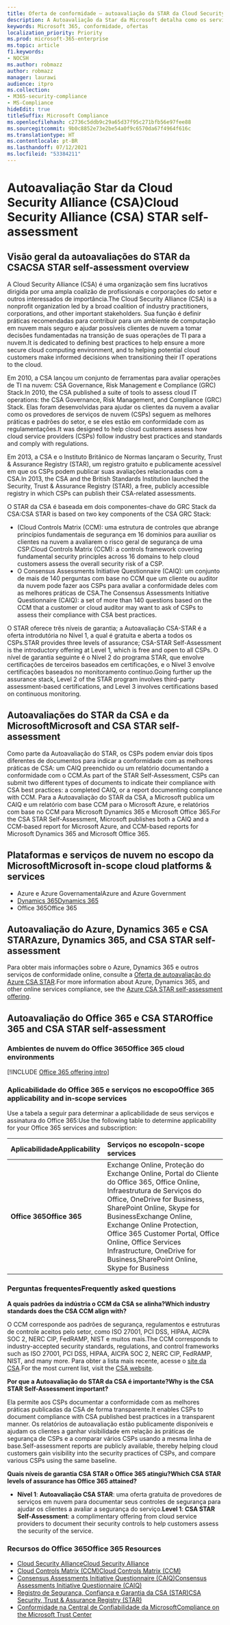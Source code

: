 ```yaml
---
title: Oferta de conformidade – autoavaliação da STAR da Cloud Security Alliance (CSA)
description: A Autoavaliação da Star da Microsoft detalha como os serviços na nuvem atendem os requisitos da Cloud Security Alliance.
keywords: Microsoft 365, conformidade, ofertas
localization_priority: Priority
ms.prod: microsoft-365-enterprise
ms.topic: article
f1.keywords:
- NOCSH
ms.author: robmazz
author: robmazz
manager: laurawi
audience: itpro
ms.collection:
- M365-security-compliance
- MS-Compliance
hideEdit: true
titleSuffix: Microsoft Compliance
ms.openlocfilehash: c2736c5ddb9c29a65d37f95c271bfb56e97fee88
ms.sourcegitcommit: 9b0c8852e73e2be54a0f9c6570da67f4964f616c
ms.translationtype: HT
ms.contentlocale: pt-BR
ms.lasthandoff: 07/12/2021
ms.locfileid: "53384211"
---
```

# <a name="cloud-security-alliance-csa-star-self-assessment"></a><span data-ttu-id="ac5ea-104">Autoavaliação Star da Cloud Security Alliance (CSA)</span><span class="sxs-lookup"><span data-stu-id="ac5ea-104">Cloud Security Alliance (CSA) STAR self-assessment</span></span>

## <a name="csa-star-self-assessment-overview"></a><span data-ttu-id="ac5ea-105">Visão geral da autoavaliações do STAR da CSA</span><span class="sxs-lookup"><span data-stu-id="ac5ea-105">CSA STAR self-assessment overview</span></span>

<span data-ttu-id="ac5ea-106">A Cloud Security Alliance (CSA) é uma organização sem fins lucrativos dirigida por uma ampla coalizão de profissionais e corporações do setor e outros interessados de importância.</span><span class="sxs-lookup"><span data-stu-id="ac5ea-106">The Cloud Security Alliance (CSA) is a nonprofit organization led by a broad coalition of industry practitioners, corporations, and other important stakeholders.</span></span> <span data-ttu-id="ac5ea-107">Sua função é definir práticas recomendadas para contribuir para um ambiente de computação em nuvem mais seguro e ajudar possíveis clientes de nuvem a tomar decisões fundamentadas na transição de suas operações de TI para a nuvem.</span><span class="sxs-lookup"><span data-stu-id="ac5ea-107">It is dedicated to defining best practices to help ensure a more secure cloud computing environment, and to helping potential cloud customers make informed decisions when transitioning their IT operations to the cloud.</span></span>  
  
<span data-ttu-id="ac5ea-108">Em 2010, a CSA lançou um conjunto de ferramentas para avaliar operações de TI na nuvem: CSA Governance, Risk Management e Compliance (GRC) Stack.</span><span class="sxs-lookup"><span data-stu-id="ac5ea-108">In 2010, the CSA published a suite of tools to assess cloud IT operations: the CSA Governance, Risk Management, and Compliance (GRC) Stack.</span></span> <span data-ttu-id="ac5ea-109">Elas foram desenvolvidas para ajudar os clientes da nuvem a avaliar como os provedores de serviços de nuvem (CSPs) seguem as melhores práticas e padrões do setor, e se eles estão em conformidade com as regulamentações.</span><span class="sxs-lookup"><span data-stu-id="ac5ea-109">It was designed to help cloud customers assess how cloud service providers (CSPs) follow industry best practices and standards and comply with regulations.</span></span>  
  
<span data-ttu-id="ac5ea-110">Em 2013, a CSA e o Instituto Britânico de Normas lançaram o Security, Trust & Assurance Registry (STAR), um registro gratuito e publicamente acessível em que os CSPs podem publicar suas avaliações relacionadas com a CSA.</span><span class="sxs-lookup"><span data-stu-id="ac5ea-110">In 2013, the CSA and the British Standards Institution launched the Security, Trust & Assurance Registry (STAR), a free, publicly accessible registry in which CSPs can publish their CSA-related assessments.</span></span>  
  
<span data-ttu-id="ac5ea-111">O STAR da CSA é baseada em dois componentes-chave do GRC Stack da CSA:</span><span class="sxs-lookup"><span data-stu-id="ac5ea-111">CSA STAR is based on two key components of the CSA GRC Stack:</span></span>

- <span data-ttu-id="ac5ea-112">(Cloud Controls Matrix (CCM): uma estrutura de controles que abrange princípios fundamentais de segurança em 16 domínios para auxiliar os clientes na nuvem a avaliarem o risco geral de segurança de uma CSP.</span><span class="sxs-lookup"><span data-stu-id="ac5ea-112">Cloud Controls Matrix (CCM): a controls framework covering fundamental security principles across 16 domains to help cloud customers assess the overall security risk of a CSP.</span></span>
- <span data-ttu-id="ac5ea-113">O Consensus Assessments Initiative Questionnaire (CAIQ): um conjunto de mais de 140 perguntas com base no CCM que um cliente ou auditor da nuvem pode fazer aos CSPs para avaliar a conformidade deles com as melhores práticas de CSA.</span><span class="sxs-lookup"><span data-stu-id="ac5ea-113">The Consensus Assessments Initiative Questionnaire (CAIQ): a set of more than 140 questions based on the CCM that a customer or cloud auditor may want to ask of CSPs to assess their compliance with CSA best practices.</span></span>

<span data-ttu-id="ac5ea-114">O STAR oferece três níveis de garantia; a Autoavaliação CSA-STAR é a oferta introdutória no Nível 1, a qual é gratuita e aberta a todos os CSPs.</span><span class="sxs-lookup"><span data-stu-id="ac5ea-114">STAR provides three levels of assurance; CSA-STAR Self-Assessment is the introductory offering at Level 1, which is free and open to all CSPs.</span></span> <span data-ttu-id="ac5ea-115">O nível de garantia seguinte é o Nível 2 do programa STAR, que envolve certificações de terceiros baseados em certificações, e o Nível 3 envolve certificações baseados no monitoramento contínuo.</span><span class="sxs-lookup"><span data-stu-id="ac5ea-115">Going further up the assurance stack, Level 2 of the STAR program involves third-party assessment-based certifications, and Level 3 involves certifications based on continuous monitoring.</span></span>

## <a name="microsoft-and-csa-star-self-assessment"></a><span data-ttu-id="ac5ea-116">Autoavaliações do STAR da CSA e da Microsoft</span><span class="sxs-lookup"><span data-stu-id="ac5ea-116">Microsoft and CSA STAR self-assessment</span></span>

<span data-ttu-id="ac5ea-117">Como parte da Autoavaliação do STAR, os CSPs podem enviar dois tipos diferentes de documentos para indicar a conformidade com as melhores práticas de CSA: um CAIQ preenchido ou um relatório documentando a conformidade com o CCM.</span><span class="sxs-lookup"><span data-stu-id="ac5ea-117">As part of the STAR Self-Assessment, CSPs can submit two different types of documents to indicate their compliance with CSA best practices: a completed CAIQ, or a report documenting compliance with CCM.</span></span> <span data-ttu-id="ac5ea-118">Para a Autoavaliação do STAR da CSA, a Microsoft publica um CAIQ e um relatório com base CCM para o Microsoft Azure, e relatórios com base no CCM para Microsoft Dynamics 365 e Microsoft Office 365.</span><span class="sxs-lookup"><span data-stu-id="ac5ea-118">For the CSA STAR Self-Assessment, Microsoft publishes both a CAIQ and a CCM-based report for Microsoft Azure, and CCM-based reports for Microsoft Dynamics 365 and Microsoft Office 365.</span></span>  

## <a name="microsoft-in-scope-cloud-platforms--services"></a><span data-ttu-id="ac5ea-119">Plataformas e serviços de nuvem no escopo da Microsoft</span><span class="sxs-lookup"><span data-stu-id="ac5ea-119">Microsoft in-scope cloud platforms & services</span></span>

- <span data-ttu-id="ac5ea-120">Azure e Azure Governamental</span><span class="sxs-lookup"><span data-stu-id="ac5ea-120">Azure and Azure Government</span></span>
- [<span data-ttu-id="ac5ea-121">Dynamics 365</span><span class="sxs-lookup"><span data-stu-id="ac5ea-121">Dynamics 365</span></span>](https://aka.ms/d365-compliance-list)
- <span data-ttu-id="ac5ea-122">Office 365</span><span class="sxs-lookup"><span data-stu-id="ac5ea-122">Office 365</span></span>

## <a name="azure-dynamics-365-and-csa-star-self-assessment"></a><span data-ttu-id="ac5ea-123">Autoavaliação do Azure, Dynamics 365 e CSA STAR</span><span class="sxs-lookup"><span data-stu-id="ac5ea-123">Azure, Dynamics 365, and CSA STAR self-assessment</span></span>

<span data-ttu-id="ac5ea-124">Para obter mais informações sobre o Azure, Dynamics 365 e outros serviços de conformidade online, consulte a [Oferta de autoavaliação do Azure CSA STAR](/azure/compliance/offerings/offering-csa-star-self-assessment).</span><span class="sxs-lookup"><span data-stu-id="ac5ea-124">For more information about Azure, Dynamics 365, and other online services compliance, see the [Azure CSA STAR self-assessment offering](/azure/compliance/offerings/offering-csa-star-self-assessment).</span></span>

## <a name="office-365-and-csa-star-self-assessment"></a><span data-ttu-id="ac5ea-125">Autoavaliação do Office 365 e CSA STAR</span><span class="sxs-lookup"><span data-stu-id="ac5ea-125">Office 365 and CSA STAR self-assessment</span></span>

### <a name="office-365-cloud-environments"></a><span data-ttu-id="ac5ea-126">Ambientes de nuvem do Office 365</span><span class="sxs-lookup"><span data-stu-id="ac5ea-126">Office 365 cloud environments</span></span>

[!INCLUDE [Office 365 offering intro](../includes/o365-offering-introduction.md)]

### <a name="office-365-applicability-and-in-scope-services"></a><span data-ttu-id="ac5ea-127">Aplicabilidade do Office 365 e serviços no escopo</span><span class="sxs-lookup"><span data-stu-id="ac5ea-127">Office 365 applicability and in-scope services</span></span>

<span data-ttu-id="ac5ea-128">Use a tabela a seguir para determinar a aplicabilidade de seus serviços e assinatura do Office 365:</span><span class="sxs-lookup"><span data-stu-id="ac5ea-128">Use the following table to determine applicability for your Office 365 services and subscription:</span></span>

| <span data-ttu-id="ac5ea-129">**Aplicabilidade**</span><span class="sxs-lookup"><span data-stu-id="ac5ea-129">**Applicability**</span></span> | <span data-ttu-id="ac5ea-130">**Serviços no escopo**</span><span class="sxs-lookup"><span data-stu-id="ac5ea-130">**In-scope services**</span></span> |
|:------------------|:----------------------|
| <span data-ttu-id="ac5ea-131">**Office 365**</span><span class="sxs-lookup"><span data-stu-id="ac5ea-131">**Office 365**</span></span> |<span data-ttu-id="ac5ea-132">Exchange Online, Proteção do Exchange Online, Portal do Cliente do Office 365, Office Online, Infraestrutura de Serviços do Office, OneDrive for Business, SharePoint Online, Skype for Business</span><span class="sxs-lookup"><span data-stu-id="ac5ea-132">Exchange Online, Exchange Online Protection, Office 365 Customer Portal, Office Online, Office Services Infrastructure, OneDrive for Business,SharePoint Online, Skype for Business</span></span> |

### <a name="frequently-asked-questions"></a><span data-ttu-id="ac5ea-133">Perguntas frequentes</span><span class="sxs-lookup"><span data-stu-id="ac5ea-133">Frequently asked questions</span></span>

<span data-ttu-id="ac5ea-134">**A quais padrões da indústria o CCM da CSA se alinha?**</span><span class="sxs-lookup"><span data-stu-id="ac5ea-134">**Which industry standards does the CSA CCM align with?**</span></span>

<span data-ttu-id="ac5ea-135">O CCM corresponde aos padrões de segurança, regulamentos e estruturas de controle aceitos pelo setor, como ISO 27001, PCI DSS, HIPAA, AICPA SOC 2, NERC CIP, FedRAMP, NIST e muitos mais.</span><span class="sxs-lookup"><span data-stu-id="ac5ea-135">The CCM corresponds to industry-accepted security standards, regulations, and control frameworks such as ISO 27001, PCI DSS, HIPAA, AICPA SOC 2, NERC CIP, FedRAMP, NIST, and many more.</span></span> <span data-ttu-id="ac5ea-136">Para obter a lista mais recente, acesse o [site da CSA](https://cloudsecurityalliance.org/).</span><span class="sxs-lookup"><span data-stu-id="ac5ea-136">For the most current list, visit the [CSA website](https://cloudsecurityalliance.org/).</span></span>

<span data-ttu-id="ac5ea-137">**Por que a Autoavaliação do STAR da CSA é importante?**</span><span class="sxs-lookup"><span data-stu-id="ac5ea-137">**Why is the CSA STAR Self-Assessment important?**</span></span>

<span data-ttu-id="ac5ea-138">Ela permite aos CSPs documentar a conformidade com as melhores práticas publicadas da CSA de forma transparente.</span><span class="sxs-lookup"><span data-stu-id="ac5ea-138">It enables CSPs to document compliance with CSA published best practices in a transparent manner.</span></span> <span data-ttu-id="ac5ea-139">Os relatórios de autoavaliação estão publicamente disponíveis e ajudam os clientes a ganhar visibilidade em relação às práticas de segurança de CSPs e a comparar vários CSPs usando a mesma linha de base.</span><span class="sxs-lookup"><span data-stu-id="ac5ea-139">Self-assessment reports are publicly available, thereby helping cloud customers gain visibility into the security practices of CSPs, and compare various CSPs using the same baseline.</span></span>

<span data-ttu-id="ac5ea-140">**Quais níveis de garantia CSA STAR o Office 365 atingiu?**</span><span class="sxs-lookup"><span data-stu-id="ac5ea-140">**Which CSA STAR levels of assurance has Office 365 attained?**</span></span>

- <span data-ttu-id="ac5ea-141">**Nível 1**: **Autoavaliação CSA STAR**: uma oferta gratuita de provedores de serviços em nuvem para documentar seus controles de segurança para ajudar os clientes a avaliar a segurança do serviço.</span><span class="sxs-lookup"><span data-stu-id="ac5ea-141">**Level 1**: **CSA STAR Self-Assessment**: a complimentary offering from cloud service providers to document their security controls to help customers assess the security of the service.</span></span>

### <a name="office-365-resources"></a><span data-ttu-id="ac5ea-142">Recursos do Office 365</span><span class="sxs-lookup"><span data-stu-id="ac5ea-142">Office 365 Resources</span></span>

- [<span data-ttu-id="ac5ea-143">Cloud Security Alliance</span><span class="sxs-lookup"><span data-stu-id="ac5ea-143">Cloud Security Alliance</span></span>](https://cloudsecurityalliance.org/)
- [<span data-ttu-id="ac5ea-144">Cloud Controls Matrix (CCM)</span><span class="sxs-lookup"><span data-stu-id="ac5ea-144">Cloud Controls Matrix (CCM)</span></span>](https://cloudsecurityalliance.org/group/cloud-controls-matrix/)
- [<span data-ttu-id="ac5ea-145">Consensus Assessments Initiative Questionnaire (CAIQ)</span><span class="sxs-lookup"><span data-stu-id="ac5ea-145">Consensus Assessments Initiative Questionnaire (CAIQ)</span></span>](https://cloudsecurityalliance.org/group/consensus-assessments/)
- [<span data-ttu-id="ac5ea-146">Registro de Segurança, Confiança e Garantia da CSA (STAR)</span><span class="sxs-lookup"><span data-stu-id="ac5ea-146">CSA Security, Trust & Assurance Registry (STAR)</span></span>](https://cloudsecurityalliance.org/star/)
- [<span data-ttu-id="ac5ea-147">Conformidade na Central de Confiabilidade da Microsoft</span><span class="sxs-lookup"><span data-stu-id="ac5ea-147">Compliance on the Microsoft Trust Center</span></span>](https://www.microsoft.com/trust-center/compliance/compliance-overview)